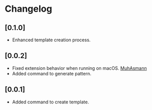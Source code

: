 # Changelog

## [0.1.0]

- Enhanced template creation process.

## [0.0.2]

- Fixed extension behavior when running on macOS. [MuhAsmann](https://github.com/MuhAsmann)
- Added command to generate pattern.

## [0.0.1]

- Added command to create template.
